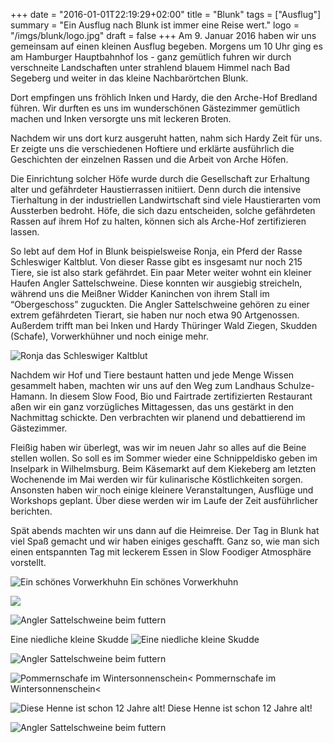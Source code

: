 +++
date = "2016-01-01T22:19:29+02:00"
title = "Blunk"
tags = ["Ausflug"]
summary = "Ein Ausflug nach Blunk ist immer eine Reise wert."
logo = "/imgs/blunk/logo.jpg"
draft = false
+++
Am 9. Januar 2016 haben wir uns gemeinsam auf einen kleinen Ausflug begeben. Morgens um 10 Uhr ging es am Hamburger Hauptbahnhof los - ganz gemütlich fuhren wir durch verschneite Landschaften unter strahlend blauem Himmel nach Bad Segeberg und weiter in das kleine Nachbarörtchen Blunk.<!--more-->

Dort empfingen uns fröhlich Inken und Hardy, die den Arche-Hof Bredland führen. Wir durften es uns im wunderschönen Gästezimmer gemütlich machen und Inken versorgte uns mit leckeren Broten.

Nachdem wir uns dort kurz ausgeruht hatten, nahm sich Hardy Zeit für uns. Er zeigte uns die verschiedenen Hoftiere und erklärte ausführlich die Geschichten der einzelnen Rassen und die Arbeit von Arche Höfen.

Die Einrichtung solcher Höfe wurde durch die Gesellschaft zur Erhaltung alter und gefährdeter Haustierrassen initiiert. Denn durch die intensive Tierhaltung in der industriellen Landwirtschaft sind viele Haustierarten vom Aussterben bedroht. Höfe, die sich dazu entscheiden, solche gefährdeten Rassen auf ihrem Hof zu halten, können sich als Arche-Hof zertifizieren lassen.

So lebt auf dem Hof in Blunk beispielsweise Ronja, ein Pferd der Rasse Schleswiger Kaltblut. Von dieser Rasse gibt es insgesamt nur noch 215 Tiere, sie ist also stark gefährdet. Ein paar Meter weiter wohnt ein kleiner Haufen Angler Sattelschweine. Diese konnten wir ausgiebig streicheln, während uns die Meißner Widder Kaninchen von ihrem Stall im “Obergeschoss” zuguckten. Die Angler Sattelschweine gehören zu einer extrem gefährdeten Tierart, sie haben nur noch etwa 90 Artgenossen. Außerdem trifft man bei Inken und Hardy Thüringer Wald Ziegen, Skudden (Schafe), Vorwerkhühner und noch einige mehr.

![Ronja das Schleswiger Kaltblut](/imgs/blunk/horse3-web.jpg)

Nachdem wir Hof und Tiere bestaunt hatten und jede Menge Wissen gesammelt haben, machten wir uns auf den Weg zum Landhaus Schulze-Hamann. In diesem Slow Food, Bio und Fairtrade zertifizierten Restaurant aßen wir ein ganz vorzügliches Mittagessen, das uns gestärkt in den Nachmittag schickte. Den verbrachten wir planend und debattierend im Gästezimmer.

Fleißig haben wir überlegt, was wir im neuen Jahr so alles auf die Beine stellen wollen. So soll es im Sommer wieder eine Schnippeldisko geben im Inselpark in Wilhelmsburg. Beim Käsemarkt auf dem Kiekeberg am letzten Wochenende im Mai werden wir für kulinarische Köstlichkeiten sorgen. Ansonsten haben wir noch einige kleinere Veranstaltungen, Ausflüge und Workshops geplant. Über diese werden wir im Laufe der Zeit ausführlicher berichten.

Spät abends machten wir uns dann auf die Heimreise. Der Tag in Blunk hat viel Spaß gemacht und wir haben einiges geschafft. Ganz so, wie man sich einen entspannten Tag mit leckerem Essen in Slow Foodiger Atmosphäre vorstellt.

![Ein schönes Vorwerkhuhn](/imgs/blunk/chicken-web.jpg)
Ein schönes Vorwerkhuhn

![](/imgs/blunk/horse2-web.jpg)

![Angler Sattelschweine beim futtern](/imgs/blunk/pigs-web.jpg)

Eine niedliche kleine Skudde
![Eine niedliche kleine Skudde](/imgs/blunk/sheep-web.jpg)

![Angler Sattelschweine beim futtern](/imgs/blunk/horse-web.jpg)

![Pommernschafe im Wintersonnenschein<](/imgs/blunk/sheep2-web.jpg)
Pommernschafe im Wintersonnenschein<

![Diese Henne ist schon 12 Jahre alt!](/imgs/blunk/chicken2-web.jpg)
Diese Henne ist schon 12 Jahre alt!

![Angler Sattelschweine beim futtern](/imgs/blunk/sheep3-web.jpg)
